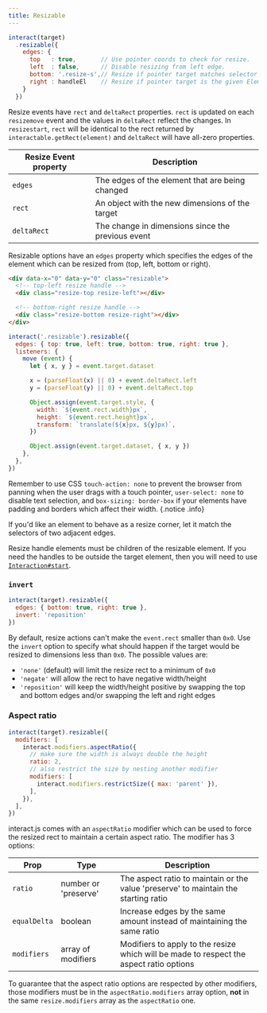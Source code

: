 ```yaml
---
title: Resizable
---
```


```javascript
interact(target)
  .resizable({
    edges: {
      top   : true,       // Use pointer coords to check for resize.
      left  : false,      // Disable resizing from left edge.
      bottom: '.resize-s',// Resize if pointer target matches selector
      right : handleEl    // Resize if pointer target is the given Element
    }
  })
```

Resize events have `rect` and `deltaRect` properties. `rect` is updated on each
`resizemove` event and the values in `deltaRect` reflect the changes. In
`resizestart`, `rect` will be identical to the rect returned by
`interactable.getRect(element)` and `deltaRect` will have all-zero properties.

| Resize Event property | Description                                       |
| --------------------- | ------------------------------------------------- |
| `edges`               | The edges of the element that are being changed   |
| `rect`                | An object with the new dimensions of the target   |
| `deltaRect`           | The change in dimensions since the previous event |

Resizable options have an `edges` property which specifies the edges of the
element which can be resized from (top, left, bottom or right).

<LiveDemo :demoHtml="import('@/demos/resizable/basic.html?raw')" :removeNext="2" />

```html
<div data-x="0" data-y="0" class="resizable">
  <!-- top-left resize handle -->
  <div class="resize-top resize-left"></div>

  <!-- bottom-right resize handle -->
  <div class="resize-bottom resize-right"></div>
</div>
```

```js
interact('.resizable').resizable({
  edges: { top: true, left: true, bottom: true, right: true },
  listeners: {
    move (event) {
      let { x, y } = event.target.dataset

      x = (parseFloat(x) || 0) + event.deltaRect.left
      y = (parseFloat(y) || 0) + event.deltaRect.top

      Object.assign(event.target.style, {
        width: `${event.rect.width}px`,
        height: `${event.rect.height}px`,
        transform: `translate(${x}px, ${y}px)`,
      })

      Object.assign(event.target.dataset, { x, y })
    },
  },
})
```

Remember to use CSS `touch-action: none` to prevent the browser from panning
when the user drags with a touch pointer, `user-select: none` to disable
text selection, and `box-sizing: border-box` if your elements have padding and
borders which affect their width. {.notice .info}

If you'd like an element to behave as a resize corner, let it match the
selectors of two adjacent edges.

Resize handle elements must be children of the resizable element. If you need
the handles to be outside the target element, then you will need to use
[`Interaction#start`](interaction-start).

### `invert`

```javascript
interact(target).resizable({
  edges: { bottom: true, right: true },
  invert: 'reposition'
})
```

By default, resize actions can't make the `event.rect` smaller than `0x0`. Use
the `invert` option to specify what should happen if the target would be resized
to dimensions less than `0x0`. The possible values are:

- `'none'` (default) will limit the resize rect to a minimum of `0x0`
- `'negate'` will allow the rect to have negative width/height
- `'reposition'` will keep the width/height positive by swapping the top and
  bottom edges and/or swapping the left and right edges

<LiveDemo :demoHtml="import('@/demos/resizable/invert.html?raw')" />

### Aspect ratio

```js
interact(target).resizable({
  modifiers: [
    interact.modifiers.aspectRatio({
      // make sure the width is always double the height
      ratio: 2,
      // also restrict the size by nesting another modifier
      modifiers: [
        interact.modifiers.restrictSize({ max: 'parent' }),
      ],
    }),
  ],
})
```

interact.js comes with an `aspectRatio` modifier which can be used to force the
resized rect to maintain a certain aspect ratio. The modifier has 3 options:

| Prop         | Type                 | Description                                                                             |
| ------------ | -------------------- | --------------------------------------------------------------------------------------- |
| `ratio`      | number or 'preserve' | The aspect ratio to maintain or the value 'preserve' to maintain the starting ratio     |
| `equalDelta` | boolean              | Increase edges by the same amount instead of maintaining the same ratio                 |
| `modifiers`  | array of modifiers   | Modifiers to apply to the resize which will be made to respect the aspect ratio options |

To guarantee that the aspect ratio options are respected by other modifiers,
those modifiers must be in the `aspectRatio.modifiers` array option, **not** in the
same `resize.modifiers` array as the `aspectRatio` one.

[interaction-start]: http://interactjs.io/api/#Interaction.start
